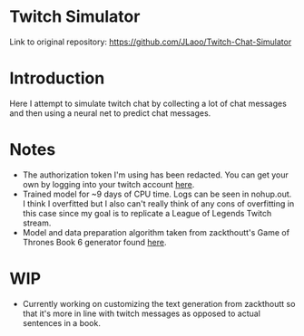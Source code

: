 # Twitch Simulator
Link to original repository: https://github.com/JLaoo/Twitch-Chat-Simulator
# Introduction
Here I attempt to simulate twitch chat by collecting a lot of chat messages and then using a neural net to predict chat messages.

# Notes
- The authorization token I'm using has been redacted. You can get your own by logging into your twitch account [here](https://twitchapps.com/tmi/).
- Trained model for ~9 days of CPU time. Logs can be seen in nohup.out. I think I overfitted but I also can't really think of any cons of overfitting in this case since my goal is to replicate a League of Legends Twitch stream.
- Model and data preparation algorithm taken from zackthoutt's Game of Thrones Book 6 generator found [here](https://github.com/zackthoutt/got-book-6).
# WIP
- Currently working on customizing the text generation from zackthoutt so that it's more in line with twitch messages as opposed to actual sentences in a book.
